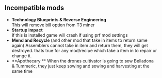 

## Incompatible mods
* **Technology Blueprints & Reverse Engineering**  
This will remove bill option from T3 miner
* **Startup impact**  
if this is installed game will crash if using prf mod settings
* **Mend and Recycle** (and other mod that take in items to return same again)
Assemblers cannot take in item and return them, they will get destroyed.
thats true for any mod/recipe which take a item in to repair or change it.
* **Apothecary ** 
When the drones cultivator is going to sow Belladona & Tummeric, they just keep sowing and sowing and harvesting at the same time